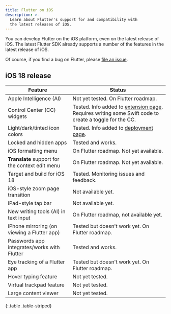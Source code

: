 ```yaml
---
title: Flutter on iOS
description: >-
  Learn about Flutter's support for and compatibility with
  the latest releases of iOS.
---
```


You can develop Flutter on the iOS platform, even on
the latest release of iOS. The latest Flutter SDK
already supports a number of the features in the
latest release of iOS.

Of course, if you find a bug on Flutter,
please [file an issue][].

[file an issue]: {{site.github}}/flutter/flutter/issues

## iOS 18 release

| Feature                                         | Status                                                                                                    |  
|-------------------------------------------------|-----------------------------------------------------------------------------------------------------------|
| Apple Intelligence (AI)                         | Not yet tested. On Flutter roadmap.                                                                       |
| Control Center (CC) widgets                     | Tested. Info added to [extension page][]. Requires writing some Swift code to create a toggle for the CC. |
| Light/dark/tinted icon colors                   | Tested. Info added to [deployment page][].                                                                | 
| Locked and hidden apps                          | Tested and works.                                                                                         |
| iOS formatting menu                             | On Flutter roadmap. Not yet available.                                                                    |
| **Translate** support for the context edit menu | On Flutter roadmap. Not yet available.                                                                    |
| Target and build for iOS 18                     | Tested. Monitoring issues and feedback.                                                                   |
| iOS-style zoom page transition                  | Not available yet.                                                                                        |
| iPad-style tap bar                              | Not available yet.                                                                                        |
| New writing tools (AI) in text input            | On Flutter roadmap, not available yet.                                                                    |
| iPhone mirroring (on viewing a Flutter app)     | Tested but doesn't work yet. On Flutter roadmap.                                                          |
| Passwords app integrates/works with Flutter     | Tested and works.                                                                                         |
| Eye tracking of a Flutter app                   | Tested but doesn't work yet. On Flutter roadmap.                                                          |
| Hover typing feature                            | Not yet tested.                                                                                           |
| Virtual trackpad feature                        | Not yet tested.                                                                                           |
| Large content viewer                            | Not yet tested.                                                                                           |

{:.table .table-striped}

[deployment page]: /deployment/ios#add-an-app-icon
[extension page]: /platform-integration/ios/app-extensions

